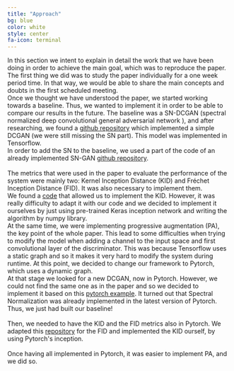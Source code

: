 ```yaml
---
title: "Approach"
bg: blue
color: white
style: center
fa-icon: terminal
---
```


<p style='text-align: justify;'>

In this section we intent to explain in detail the work that we have been doing in order to achieve the main goal, which was to reproduce the paper.
<br />
The first thing we did was to study the paper individually for a one week period time. In that way, we would be able to share the main concepts and doubts in the first scheduled meeting.
<br />
Once we thought we have understood the paper, we started working towards a baseline. Thus, we wanted to implement it in order to be able to compare our results in the future. The baseline was a SN-DCGAN  (spectral normalized deep convolutional general adversarial network ), and after researching, we found a <a href="https://github.com/minhnhat93/tf-SNDCGAN">github repository</a> which implemented a simple DCGAN (we were still missing the SN part). This model was implemented in Tensorflow.
<br />
In order to add the SN to the baseline, we used a part of the code of an already implemented SN-GAN <a href="https://github.com/taki0112/Spectral_Normalization-Tensorflow">github repository</a>.
<br />
<br />
The metrics that were used in the paper to evaluate the performance of the system were mainly two: Kernel Inception Distance (KID) and Fréchet Inception Distance (FID). It was also necessary to implement them.
<br />
We found a <a href="https://github.com/google/compare_gan/tree/master/compare_gan/src">code</a> that allowed us to implement the KID. However, it was really difficulty to adapt it with our code and we decided to implement it ourselves by just using pre-trained Keras inception network and writing the algorithm by numpy library.
<br />
At the same time, we were implementing progressive augmentation (PA), the key point of the whole paper. This lead to some difficulties when trying to modify the model when adding a channel to the input space and first convolutional layer of the discriminator. This was because Tensorflow uses a static graph and so it makes it very hard to modify the system during runtime. At this point, we decided to change our framework to Pytorch, which uses a dynamic graph.
<br />
At that stage we looked for a new DCGAN, now in Pytorch. However, we could not find the same one as in the paper and so we decided to implement it based on this <a href="https://pytorch.org/tutorials/beginner/dcgan_faces_tutorial.html">pytorch example</a>. It turned out that Spectral Normalization was already implemented in the latest version of Pytorch. Thus, we just had built our baseline!
<br />
<br />
Then, we needed to have the KID and the FID metrics also in Pytorch. We adapted this <a href="https://github.com/mseitzer/pytorch-fid">repository</a> for the FID and implemented the KID ourself, by using Pytorch's inception.
<br />
<br />
Once having all implemented in Pytorch, it was easier to implement PA, and we did so.
<br />
</p>

<!-- <img src="./assets/algorithm.jpeg" alt="Spectral normalization"/> -->
